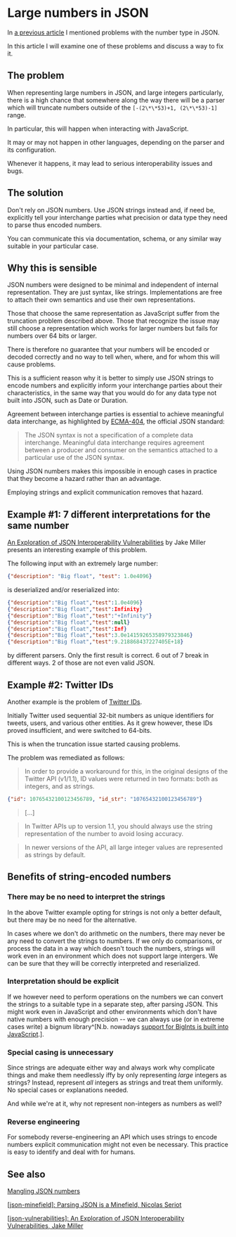 # Large numbers in JSON

In [a previous article](https://xtao.org/blog/json-semantics.html) I mentioned problems with the number type in JSON.

In this article I will examine one of these problems and discuss a way to fix it.

## The problem

When representing large numbers in JSON, and large integers particularly, there is a high chance that somewhere along the way there will be a parser which will truncate numbers outside of the `[-(2\*\*53)+1, (2\*\*53)-1]` range. 

In particular, this will happen when interacting with JavaScript. 

It may or may not happen in other languages, depending on the parser and its configuration.

Whenever it happens, it may lead to serious interoperability issues and bugs.

## The solution

Don't rely on JSON numbers. Use JSON strings instead and, if need be, explicitly tell your interchange parties what precision or data type they need to parse thus encoded numbers.

You can communicate this via documentation, schema, or any similar way suitable in your particular case.

## Why this is sensible

JSON numbers were designed to be minimal and independent of internal representation. They are just syntax, like strings. Implementations are free to attach their own semantics and use their own representations.

Those that choose the same representation as JavaScript suffer from the truncation problem described above. Those that recognize the issue may still choose a representation which works for larger numbers but fails for numbers over 64 bits or larger.

There is therefore no guarantee that your numbers will be encoded or decoded correctly and no way to tell when, where, and for whom this will cause problems.

This is a sufficient reason why it is better to simply use JSON strings to encode numbers and explicitly inform your interchange parties about their characteristics, in the same way that you would do for any data type not built into JSON, such as Date or Duration.

Agreement between interchange parties is essential to achieve meaningful data interchange, as highlighted by [ECMA-404](https://www.ecma-international.org/wp-content/uploads/ECMA-404_2nd_edition_december_2017.pdf), the official JSON standard:

> The JSON syntax is not a specification of a complete data interchange. Meaningful data interchange requires agreement between a producer and consumer on the semantics attached to a particular use of the JSON syntax.

Using JSON numbers makes this impossible in enough cases in practice that they become a hazard rather than an advantage.

Employing strings and explicit communication removes that hazard.

## Example #1: 7 different interpretations for the same number

[An Exploration of JSON Interoperability Vulnerabilities](https://bishopfox.com/blog/json-interoperability-vulnerabilities) by Jake Miller presents an interesting example of this problem.

The following input with an extremely large number:

```json
{"description": "Big float", "test": 1.0e4096}
```

is deserialized and/or reserialized into:

```json
{"description":"Big float","test":1.0e4096}
{"description":"Big float","test":Infinity}
{"description":"Big float","test":"+Infinity"}
{"description":"Big float","test":null}
{"description":"Big float","test":Inf}
{"description":"Big float","test":3.0e14159265358979323846}
{"description":"Big float","test":9.218868437227405E+18}
```

by different parsers. Only the first result is correct. 6 out of 7 break in different ways. 2 of those are not even valid JSON.

## Example #2: Twitter IDs

Another example is the problem of [Twitter IDs](https://developer.twitter.com/en/docs/twitter-ids).

Initially Twitter used sequential 32-bit numbers as unique identifiers for tweets, users, and various other entities. As it grew however, these IDs proved insufficient, and were switched to 64-bits.

This is when the truncation issue started causing problems.

The problem was remediated as follows:

> In order to provide a workaround for this, in the original designs of the Twitter API (v1/1.1), ID values were returned in two formats: both as integers, and as strings.

```json
{"id": 10765432100123456789, "id_str": "10765432100123456789"}
```

> [...]

> In Twitter APIs up to version 1.1, you should always use the string representation of the number to avoid losing accuracy.

> In newer versions of the API, all large integer values are represented as strings by default.

## Benefits of string-encoded numbers 

### There may be no need to interpret the strings

In the above Twitter example opting for strings is not only a better default, but there may be no need for the alternative.

In cases where we don't do arithmetic on the numbers, there may never be any need to convert the strings to numbers. If we only do comparisons, or process the data in a way which doesn't touch the numbers, strings will work even in an environment which does not support large intergers. We can be sure that they will be correctly interpreted and reserialized.

### Interpretation should be explicit

If we however need to perform operations on the numbers we can convert the strings to a suitable type in a separate step, after parsing JSON. This might work even in JavaScript and other environments which don't have native numbers with enough precision -- we can always use (or in extreme cases write) a bignum library^[N.b. nowadays [support for BigInts is built into JavaScript](https://developer.mozilla.org/en-US/docs/Web/JavaScript/Reference/Global_Objects/BigInt).].

### Special casing is unnecessary

Since strings are adequate either way and always work why complicate things and make them needlessly iffy by only representing *large* integers as strings? Instead, represent *all* integers as strings and treat them uniformly. No special cases or explanations needed.

And while we're at it, why not represent non-integers as numbers as well?

### Reverse engineering

For somebody reverse-engineering an API which uses strings to encode numbers explicit communication might not even be necessary. This practice is easy to identify and deal with for humans.

## See also

[Mangling JSON numbers](https://www.techempower.com/blog/2016/07/05/mangling-json-numbers/)

[[json-minefield]: Parsing JSON is a Minefield, Nicolas Seriot](https://seriot.ch/projects/parsing_json.html)

[[json-vulnerabilities]: An Exploration of JSON Interoperability Vulnerabilities, Jake Miller](https://bishopfox.com/blog/json-interoperability-vulnerabilities) 
